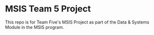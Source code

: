 # MSIS Team 5 Project
This repo is for Team Five's MSIS Project as part of the Data & Systems Module in the MSIS program.
